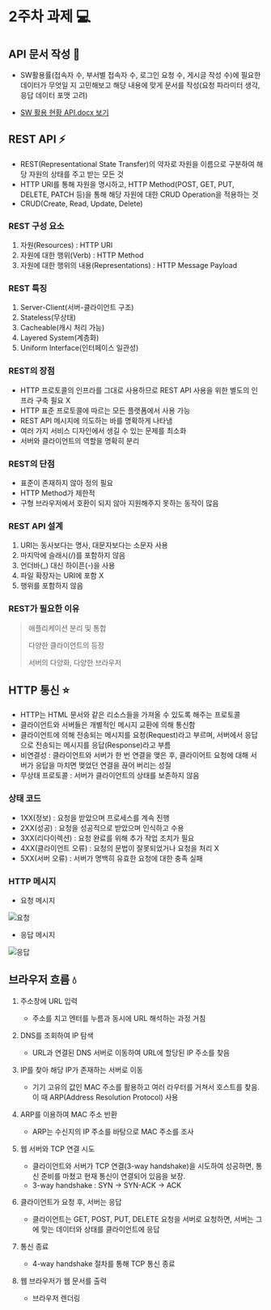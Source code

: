 # 2주차 과제 💻
## API 문서 작성 📓
* SW활용률(접속자 수, 부서별 접속자 수, 로그인 요청 수, 게시글 작성 수)에 필요한 데이터가 무엇일 지 고민해보고 해당 내용에 맞게 문서를 작성(요청 파라미터 생각, 응답 데이터 포맷 고려)
  
- [SW 활용 현황 API.docx 보기](SW활용현황API.docx)

## REST API ⚡
* REST(Representational State Transfer)의 약자로 자원을 이름으로 구분하여 해당 자원의 상태를 주고 받는 모든 것
* HTTP URI를 통해 자원을 명시하고, HTTP Method(POST, GET, PUT, DELETE, PATCH 등)을 통해 해당 자원에 대한 CRUD Operation을 적용하는 것
* CRUD(Create, Read, Update, Delete)
### REST 구성 요소
  1. 자원(Resources) : HTTP URI
  2. 자원에 대한 행위(Verb) : HTTP Method
  3. 자원에 대한 행위의 내용(Representations) : HTTP Message Payload
### REST 특징
1. Server-Client(서버-클라이언트 구조)
2. Stateless(무상태)
3. Cacheable(캐시 처리 가능)
4. Layered System(계층화)
5. Uniform Interface(인터페이스 일관성)

### REST의 장점
* HTTP 프로토콜의 인프라를 그대로 사용하므로 REST API 사용을 위한 별도의 인프라 구축 필요 X
* HTTP 표준 프로토콜에 따르는 모든 플랫폼에서 사용 가능
* REST API 메시지에 의도하는 바를 명확하게 나타냄
* 여러 가지 서비스 디자인에서 생길 수 있는 문제를 최소화
* 서버와 클라이언트의 역할을 명확히 분리

### REST의 단점
* 표준이 존재하지 않아 정의 필요
* HTTP Method가 제한적
* 구형 브라우저에서 호환이 되지 않아 지원해주지 못하는 동작이 많음

### REST API 설계 
1. URI는 동사보다는 명사, 대문자보다는 소문자 사용
2. 마지막에 슬래시(/)를 포함하지 않음
3. 언더바(_) 대신 하이픈(-)을 사용
4. 파일 확장자는 URI에 포함 X
5. 행위를 포함하지 않음

### REST가 필요한 이유
> 애플리케이션 분리 및 통합
> 
> 다양한 클라이언트의 등장
> 
> 서버의 다양화, 다양한 브라우저

## HTTP 통신 ⭐
* HTTP는 HTML 문서와 같은 리소스들을 가져올 수 있도록 해주는 프로토콜
* 클라이언트와 서버들은 개별적인 메시지 교환에 의해 통신함
* 클라이언트에 의해 전송되는 메시지를 요청(Request)라고 부르며, 서버에서 응답으로 전송되는 메시지를 응답(Response)라고 부름
* 비연결성 : 클라이언트와 서버가 한 번 연결을 맺은 후, 클라이어트 요청에 대해 서버가 응답을 마치면 맺었던 연결을 끊어 버리는 성질
* 무상태 프로토콜 : 서버가 클라이언트의 상태를 보존하지 않음

### 상태 코드
* 1XX(정보) : 요청을 받았으며 프로세스를 계속 진행
* 2XX(성공) : 요청을 성공적으로 받았으며 인식하고 수용
* 3XX(리다이렉션) : 요청 완료를 위해 추가 작업 조치가 필요
* 4XX(클라이언트 오류) : 요청의 문법이 잘못되었거나 요청을 처리 X
* 5XX(서버 오류) : 서버가 명백히 유효한 요청에 대한 충족 실패

### HTTP 메시지
* 요청 메시지
  
![요청](https://github.com/hjYoon66/Backend_Bootcamp/assets/101798354/7a04af76-5911-41eb-a970-957a54188482)

* 응답 메시지
  
![응답](https://github.com/hjYoon66/Backend_Bootcamp/assets/101798354/c8cb8ec7-772b-4bc8-8cad-b0c2e8d7580f)


## 브라우저 흐름 💧
1. 주소창에 URL 입력
   
   * 주소를 치고 엔터를 누름과 동시에 URL 해석하는 과정 거침
   
2. DNS를 조회하여 IP 탐색
 
   * URL과 연결된 DNS 서버로 이동하여 URL에 할당된 IP 주소를 찾음
   
3. IP를 찾아 해당 IP가 존재하는 서버로 이동
 
   * 기기 고유의 값인 MAC 주소를 활용하고 여러 라우터를 거쳐서 호스트를 찾음. 이 때 ARP(Address Resolution Protocol) 사용

4. ARP를 이용하여 MAC 주소 반환
 
   * ARP는 수신지의 IP 주소를 바탕으로 MAC 주소를 조사

5. 웹 서버와 TCP 연결 시도

   * 클라이언트와 서버가 TCP 연결(3-way handshake)을 시도하여 성공하면, 통신 준비를 마쳤고 현재 통신이 연결되어 있음을 보장.
   * 3-way handshake : SYN -> SYN-ACK -> ACK
     
6. 클라이언트가 요청 후, 서버는 응답

   * 클라이언트는 GET, POST, PUT, DELETE 요청을 서버로 요청하면, 서버는 그에 맞는 데이터와 상태를 클라이언트에 응답

7. 통신 종료

   * 4-way handshake 절차를 통해 TCP 통신 종료

8. 웹 브라우저가 웹 문서를 출력

   * 브라우저 렌더링




